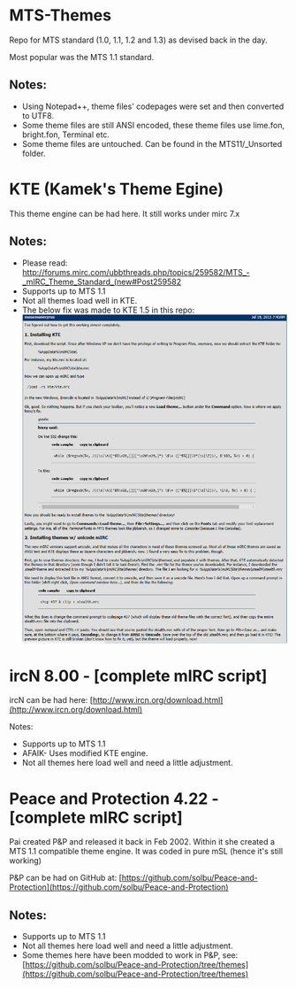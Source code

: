 # MTS-Themes

Repo for MTS standard (1.0, 1.1, 1.2 and 1.3) as devised back in the day.

Most popular was the MTS 1.1 standard.

## Notes:

* Using Notepad++, theme files' codepages were set and then converted to UTF8.
* Some theme files are still ANSI encoded, these theme files use lime.fon, bright.fon, Terminal etc.
* Some theme files are untouched. Can be found in the MTS11/_Unsorted folder.

# KTE (Kamek's Theme Egine)

This theme engine can be had here. It still works under mirc 7.x 

## Notes:

* Please read: http://forums.mirc.com/ubbthreads.php/topics/259582/MTS_-_mIRC_Theme_Standard_(new#Post259582
* Supports up to MTS 1.1
* Not all themes load well in KTE.
* The below fix was made to KTE 1.5 in this repo:
![Capture](https://github.com/acvxqs/MTS-Themes/blob/master/export-ignore/masamunecyrus.png)

# ircN 8.00 - [complete mIRC script]

ircN can be had here: [http://www.ircn.org/download.html](http://www.ircn.org/download.html)

Notes:

* Supports up to MTS 1.1
* AFAIK- Uses modified KTE engine.
* Not all themes here load well and need a little adjustment.

# Peace and Protection 4.22 - [complete mIRC script]

Pai created P&P and released it back in Feb 2002. Within it she created a MTS 1.1 compatible theme engine.
It was coded in pure mSL (hence it's still working)

P&P can be had on GitHub at: [https://github.com/solbu/Peace-and-Protection](https://github.com/solbu/Peace-and-Protection)

## Notes:

* Supports up to MTS 1.1
* Not all themes here load well and need a little adjustment. 
* Some themes here have been modded to work in P&P, see: [https://github.com/solbu/Peace-and-Protection/tree/themes](https://github.com/solbu/Peace-and-Protection/tree/themes)
